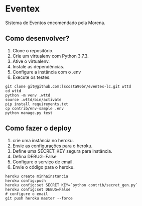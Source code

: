 # Eventex

Sistema de Eventos encomendado pela Morena.

## Como desenvolver?

1. Clone o repositório.
2. Crie um virtualenv com Python 3.7.3.
3. Ative o virtualenv.
4. Instale as dependências.
5. Configure a instância com o .env
6. Execute os testes.

```console
git clone git@github.com:lscosta90br/eventex-lc.git wttd
cd wttd
python -m venv .wttd
source .wttd/bin/activate
pip install requirements.txt
cp contrib/env-sample .env
python manage.py test
```

## Como fazer o deploy

1. crie uma instância no heroku.
2. Envie as configurações para o heroku.
3. Define uma SECRET_KEY segura para instância.
4. Defina DEBUG=False
5. Configure o serviço de email.
6. Envie o código para o heroku.

```console
heroku create minhainstancia
heroku config:push
heroku config:set SECRET_KEY=`python contrib/secret_gen.py`
heroku config:set DEBUG=False
# configure o email
git push heroku master --force
```




